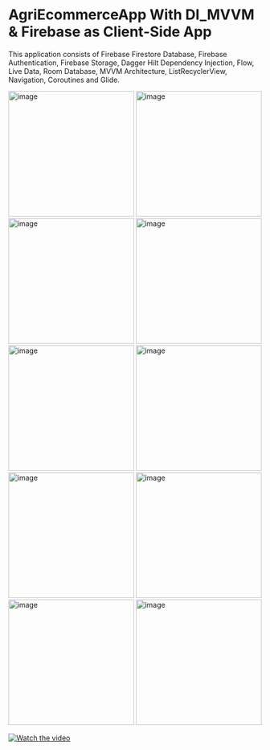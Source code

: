 # AgriEcommerceApp With DI_MVVM & Firebase as Client-Side App

This application consists of Firebase Firestore Database, Firebase Authentication, Firebase Storage, Dagger Hilt Dependency Injection, Flow, Live Data, Room Database, MVVM Architecture, ListRecyclerView, Navigation, Coroutines and Glide. 

<img width="250" alt="image" src="https://user-images.githubusercontent.com/114451935/233236667-9fa3fd6a-5a65-4d66-9d8f-0fc427526422.png"> <img width="250" alt="image" src="https://user-images.githubusercontent.com/114451935/233236574-1cc97582-87d4-4a08-8462-7d08f0dda063.png">
<img width="250" alt="image" src="https://user-images.githubusercontent.com/114451935/233237580-06c47347-efd7-418e-a486-35c518285f2d.png"> <img width="250" alt="image" src="https://user-images.githubusercontent.com/114451935/233237102-eee81836-b7e3-4f21-9ca2-2bc524d04b01.png"> 
<img width="250" alt="image" src="https://user-images.githubusercontent.com/114451935/233237174-ec81e0cd-d1b5-4210-8254-e639d876abcc.png"> <img width="250" alt="image" src="https://user-images.githubusercontent.com/114451935/233237408-6b2d3eab-64f8-4b7d-9162-269cb874276e.png"> 
<img width="250" alt="image" src="https://user-images.githubusercontent.com/114451935/233237207-017dcd37-9e29-42ef-81aa-c7f2b86215f0.png"> <img width="250" alt="image" src="https://user-images.githubusercontent.com/114451935/233237229-587663c4-e879-46db-a7b3-9a048d947212.png"> 
<img width="250" alt="image" src="https://user-images.githubusercontent.com/114451935/233237313-7beb5d8f-842d-4e46-be4c-54dda9e274ae.png"> <img width="250" alt="image" src="https://user-images.githubusercontent.com/114451935/233237378-64b73966-d44e-4797-8c49-13469337ada2.png">

[![Watch the video](https://clipart-library.com/new_gallery/6-60650_logo-youtube-png-icon-youtube-logo-png.png)](https://youtu.be/sV1wKZQzRwg)
